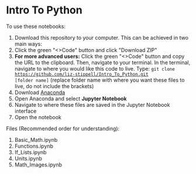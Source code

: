 # Intro To Python

To use these notebooks:
1. Download this repository to your computer. This can be achieved in two main ways:
  1. Click the green "<>Code" button and click "Download ZIP"
  2. <b>For more advanced users:</b> Click the green "<>Code" button and copy the URL to the clipboard. Then, navigate to your terminal. In the terminal, navigate to where you would like this code to live. Type: <code>git clone https://github.com/liz-stippell/Intro_To_Python.git [folder name]</code> (replace folder name with where you want these files to live, do not include the brackets)
3. Download [Anaconda](https://www.anaconda.com/download?utm_source=anacondadocs&utm_medium=documentation&utm_campaign=download&utm_content=installwindows)
4. Open Anaconda and select <b>Jupyter Notebook</b>
5. Navigate to where these files are saved in the Jupyter Notebook interface
6. Open the notebook

Files (Recommended order for understanding):
1. Basic_Math.ipynb
2. Functions.ipynb 
3. If_Lists.ipynb
4. Units.ipynb
5. Math_Images.ipynb

